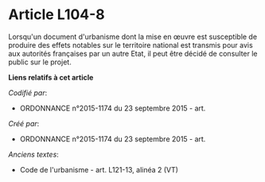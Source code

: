 # Article L104-8

Lorsqu'un document d'urbanisme dont la mise en œuvre est susceptible de produire des effets notables sur le territoire
national est transmis pour avis aux autorités françaises par un autre Etat, il peut être décidé de consulter le public sur le
projet.

**Liens relatifs à cet article**

_Codifié par_:

  - ORDONNANCE n°2015-1174 du 23 septembre 2015 - art.

_Créé par_:

  - ORDONNANCE n°2015-1174 du 23 septembre 2015 - art.

_Anciens textes_:

  - Code de l'urbanisme - art. L121-13, alinéa 2 (VT)
